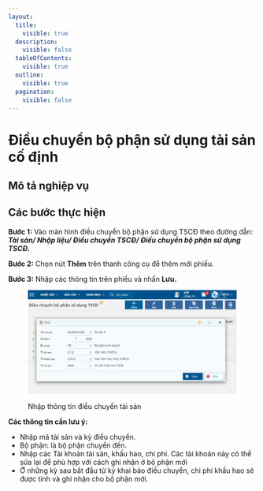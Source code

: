 ```yaml
---
layout:
  title:
    visible: true
  description:
    visible: false
  tableOfContents:
    visible: true
  outline:
    visible: true
  pagination:
    visible: false
---
```


# Điều chuyển bộ phận sử dụng tài sản cố định

## Mô tả nghiệp vụ

## Các bước thực hiện

**Bước 1:** Vào màn hình điều chuyển bộ phận sử dụng TSCĐ theo đường dẫn: _**Tài sản/ Nhập liệu/ Điều chuyển TSCĐ/ Điều chuyển bộ phận sử dụng TSCĐ.**_

**Bước 2:** Chọn nút **Thêm** trên thanh công cụ để thêm mới phiếu.

**Bước 3:** Nhập các thông tin trên phiếu và nhấn **Lưu.**

<figure><img src="../../.gitbook/assets/image (45).png" alt=""><figcaption><p>Nhập thông tin điều chuyển tài sản </p></figcaption></figure>

**Các thông tin cần lưu ý:**

* Nhập mã tài sản và kỳ điều chuyển.
* Bộ phận: là bộ phận chuyển đến.
* Nhập các Tài khoản tài sản, khấu hao, chi phí. Các tài khoản này có thể sửa lại để phù hợp với cách ghi nhận ở bộ phận mới
* Ở những kỳ sau bắt đầu từ kỳ khai báo điều chuyển, chi phí khấu hao sẽ được tính và ghi nhận cho bộ phận mới.
